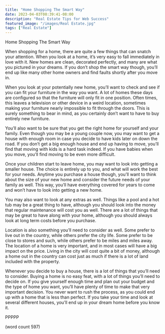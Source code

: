 ```yaml
---
title: "Home Shopping The Smart Way"
date: 2023-04-03T08:39:41-08:00
description: "Real Estate Tips for Web Success"
featured_image: "/images/Real Estate.jpg"
tags: ["Real Estate"]
---
```


Home Shopping The Smart Way

When shopping for a home, there are quite a few things that can snatch your attention.  When you look at a home, it’s very easy to fall immediately in love with it.  New homes are clean, decorated perfectly, and many are what you pictured in your dreams.  If you don’t shop the smart way though, you’ll end up like many other home owners and find faults shortly after you move in.

When you look at your potentially new home, you’ll want to check and see if you can fit your furniture in the way you want.  A lot of homes these days are configured so that the furniture will only fit in one position.  Often times, this leaves a television or other device in a weird location, sometimes making your furniture nearly impossible to fit through the doors.  This is surely something to bear in mind, as you certainly don’t want to have to buy entirely new furniture.

You’ll also want to be sure that you get the right home for yourself and your family.  Even though you may be a young couple now, you may want to get a house with enough room in case you decide to have kids later on down the road.  If you don’t get a big enough house and end up having to move, you’ll find that moving with kids is a hard task indeed.  If you have babies when you move, you’ll find moving to be even more difficult.

Once your children start to leave home, you may want to look into getting a smaller house.  The choice is entirely up to you, and what will work the best for your needs.  Anytime you purchase a house though, you’ll want to think about the size of your new home and consider the future needs of your family as well.  This way, you’ll have everything covered for years to come and won’t have to look into getting a new home.

You may also want to look at any extras as well.  Things like a pool and a hot tub may be a great thing to have, although you should look into the money that regular maintenance will cost you as well.  There are a lot of things that may be great to have along with your home, although you should always look at long term costs before you purchase.

Location is also something you’ll need to consider as well.  Some prefer to live out in the country, while others prefer the city life.  Some prefer to be close to stores and such, while others prefer to be miles and miles away.  The location of a home is very important, and in most cases will have a big impact on the price.  Living in the city will cost quite a bit of money, although a home out in the country can cost just as much if there is a lot of land included with the property.  

Whenever you decide to buy a house, there is a lot of things that you’ll need to consider.  Buying a home is no easy feat, with a lot of things you’ll need to decide on.  If you give yourself enough time and plan out your budget and the type of home you want, you’ll have plenty of time to make that very important decision.  You never want to rush the process, as you could end up with a home that is less than perfect.  If you take your time and look at several different houses, you’ll end up in your dream home before you know it.

PPPPP

(word count 597)
